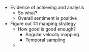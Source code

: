 - Evidence of achieving and analysis
  - So what?
  - Overall sentiment is positive
- Figure out 1:1 mapping strategy
  - How good is good enough?
    - Angular velocity mapping
    - Temporal sampling
  - 